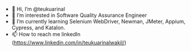 - 👋 Hi, I’m @teukuarinal
- 👀 I’m interested in Software Quality Assurance Engineer
- 🌱 I’m currently learning Selenium WebDriver, Newman, JMeter, Appium, Cypress, and Katalon.
- 📫 How to reach me linkedIn (https://www.linkedin.com/in/teukuarinalwakil/)

<!--
**teukuarinal/teukuarinal** is a ✨ _special_ ✨ repository because its `README.md` (this file) appears on your GitHub profile.

Here are some ideas to get you started:

- 🔭 I’m currently working on ...
- 🌱 I’m currently learning ...
- 👯 I’m looking to collaborate on ...
- 🤔 I’m looking for help with ...
- 💬 Ask me about ...
- 📫 How to reach me: ...
- 😄 Pronouns: ...
- ⚡ Fun fact: ...
-->
